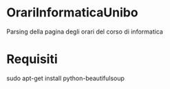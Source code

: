 OrariInformaticaUnibo
=====================

Parsing della pagina degli orari del corso di informatica

Requisiti
=========

sudo apt-get install python-beautifulsoup
